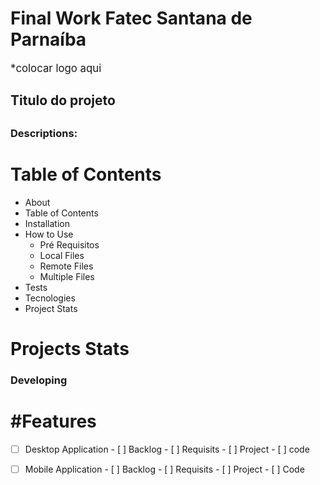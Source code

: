 
<h1>Final Work Fatec Santana de Parnaíba</h1>

<big> *colocar logo aqui</big>

<h2> Titulo do projeto <h2>
<h3> Descriptions: </h3>


<h1> Table of Contents </h1>

* About
* Table of Contents
* Installation
* How to Use
   - Pré Requisitos
   - Local Files
   - Remote Files
   - Multiple Files
* Tests
* Tecnologies
* Project Stats
  
<h1> Projects Stats </h1>
<h3> Developing <h3>

<h1> #Features </h1>

- [ ] Desktop Application
        - [ ] Backlog
        - [ ] Requisits
        - [ ] Project
        - [ ] code

- [ ] Mobile Application 
        - [ ] Backlog
        - [ ] Requisits
        - [ ] Project
        - [ ] Code
